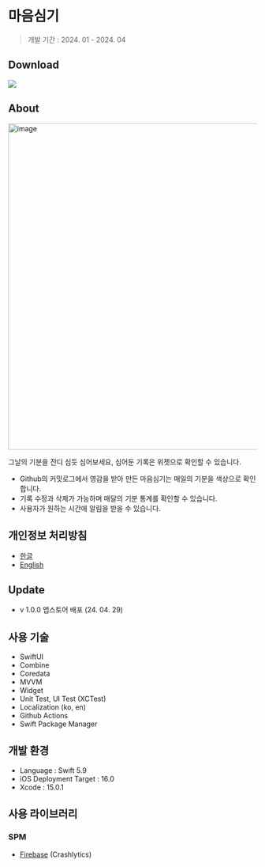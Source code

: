 # 마음심기

> 개발 기간 : 2024. 01 - 2024. 04 

## Download

[<img src = "https://devimages-cdn.apple.com/app-store/marketing/guidelines/images/badge-download-on-the-app-store.svg">](https://apps.apple.com/kr/app/%EB%A7%88%EC%9D%8C%EC%8B%AC%EA%B8%B0/id6499114351)

## About

<img width="660" alt="image" src="https://github.com/eunjooChoi/Planting-Mind/assets/22000470/ff5b9da0-007b-4273-a052-afcc889a4e22">


그날의 기분을 잔디 심듯 심어보세요, 심어둔 기록은 위젯으로 확인할 수 있습니다.

- Github의 커밋로그에서 영감을 받아 만든 마음심기는 매일의 기분을 색상으로 확인합니다.
- 기록 수정과 삭제가 가능하며 매달의 기분 통계를 확인할 수 있습니다.
- 사용자가 원하는 시간에 알림을 받을 수 있습니다.

## 개인정보 처리방침

- [한글](https://www.notion.so/48f9b3289a5d4cd999d08955802f8d19?pvs=21)
- [English](https://www.notion.so/Privacy-Policy-af91fa5d528544ef9a30c1a95ec951c2?pvs=21)

## Update

- v 1.0.0 앱스토어 배포 (24. 04. 29)

## 사용 기술

- SwiftUI
- Combine
- Coredata
- MVVM
- Widget
- Unit Test, UI Test (XCTest)
- Localization (ko, en)
- Github Actions
- Swift Package Manager

## 개발 환경

- Language : Swift 5.9
- iOS Deployment Target : 16.0
- Xcode : 15.0.1

## 사용 라이브러리

### SPM

- [Firebase](https://github.com/firebase/firebase-ios-sdk) (Crashlytics)
